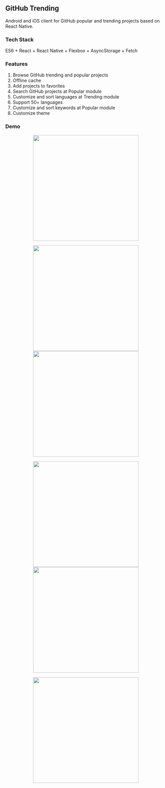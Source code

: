 ## GitHub Trending
Android and iOS client for GitHub popular and trending projects based on React Native.

### Tech Stack
ES6 + React + React Native + Flexbox + AsyncStorage + Fetch

### Features
1. Browse GitHub trending and popular projects
2. Offline cache
3. Add projects to favorites
4. Search GitHub projects at Popular module
5. Customize and sort languages at Trending module
6. Support 50+ languages
7. Customize and sort keywords at Popular module
8. Customize theme

### Demo

<p align="center">
  <img src="assets/0_splash_screen.png" width="330" />
</p>
<p align="center">
  <img src="assets/1_trending.png" width="330" />
  <img src="assets/2_popular.png" width="330" /> 
</p>
<p align="center">
  <img src="assets/3_favorite_trending.png" width="330" />
  <img src="assets/4_favorite_popular.png" width="330" /> 
</p>
<p align="center">
  <img src="assets/5_setting.png" width="330" />
</p>
